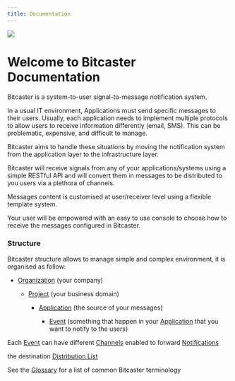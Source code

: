```yaml
---
title: Documentation
---
```

<div class="align-center">
<img src="https://avatars.githubusercontent.com/u/36620826?s=100">
</div>

# Welcome to Bitcaster Documentation

Bitcaster is a system-to-user signal-to-message notification system.


In a usual IT environment, Applications must send specific messages to their users. Usually, each application needs to implement multiple protocols to allow users to receive information differently (email, SMS). This can be problematic, expensive, and difficult to manage.


Bitcaster aims to handle these situations by moving the notification system from the application layer to the infrastructure layer.



Bitcaster will receive signals from any of your applications/systems using a simple RESTful API and will convert them in messages to be distributed to you users via a plethora of channels.


Messages content is customised at user/receiver level using a flexible template system.


Your user will be empowered with an easy to use console to choose how to receive the messages configured in Bitcaster.


### Structure


Bitcaster structure allows to manage simple and complex environment, it is organised as follow:


- [Organization](organization) (your company)

    - [Project](project) (your business domain)

        - [Application](application) (the source of your messages)

            - [Event](event) (something that happen in your [Application](application) that you want to notify to the users)



Each [Event](event) can have different [Channels](channel) enabled to forward [Notifications](notification) 

the destination [Distribution List](distribution-list) 



See the [Glossary](./glossary/index.md) for a list of common Bitcaster terminology

[//]: # ()
[//]: # (---)

[//]: # (<div class="text-center">)

[//]: # (<a href="getting-started/" class="btn btn-primary" role="button">Getting Started</a>)

[//]: # (<a href="user-guide/" class="btn btn-primary" role="button">User Guide</a>)

[//]: # (</div>)
